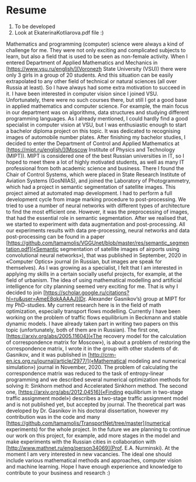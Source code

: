 # Resume
1. To be developed
2. Look at EkaterinaKotliarova.pdf file :)

Mathematics and programming (computer) science were always a kind of challenge for me. They were not only exciting and complicated subjects to learn, but also a field that is used to be seen as non-female activity. When I entered Department of Applied Mathematics and Mechanics in [https://www.vsu.ru/english/](Voronezh State University (VSU)) there were only 3 girls in a group of 20 students. And this situation can be easily extrapolated to any other field of technical or natural sciences (all over Russia at least). So I have always had some extra motivation to succeed in it.
I have been interested in computer vision since I joined VSU. Unfortunately, there were no such courses there, but still I got a good base in applied mathematics and computer science. For example, the main focus in our department was on algorithms, data structures and studying different programming languages. As I already mentioned, I could hardly find a good specialist in computer vision at VSU, but I was enthusiastic enough to start a bachelor diploma project on this topic. It was dedicated to recognising images of automobile number plates.
After finishing my bachelor studies, I decided to enter the Department of Control and Applied Mathematics at [https://mipt.ru/english/](Moscow Institute of Physics and Technology (MIPT)). MIPT is considered one of the best Russian universities in IT, so I hoped to meet there a lot of highly motivated students, as well as many IT professional from both academic science and business. There I found the Chair of Control Systems, which were placed in State Research Institute of Aviation Systems
(GosNIIAS), and joined the Laboratory of Photogrammetry, which had a project in semantic segmentation of satellite images. This project aimed at automated map development. I had to perform a full development cycle from image marking procedure to post-processing. We tried to use a number of neural networks with different types of architecture to find the most efficient one. However, it was the preprocessing of images, that had the essential role in semantic segmentation. After we realised that, we started to experiment with data augmentation and post-processing. All our experiments results with data pre-processing, neural networks and data post-processing can be found in a paper [https://github.com/tamamolis/VGGUnet/blob/master/res/semantic_segmentation.pdf](«Semantic segmentation of satellite images of airports using convolutional neural networks»), that was published in September, 2020 in «Computer Optics» journal (in Russian, but images are speak for themselves).
As I was growing as a specialist, I felt that I am interested in applying my skills in a certain socially useful projects, for example, at the field of urbanism. The idea of using mathematical modelling and artificial intelligence for city planning seemed very exciting for me. That is why I decided to join [https://scholar.google.ru/citations?hl=ru&user=AmeE8qkAAAAJ](Dr. Alexander Gasnikov’s) group at MIPT for my PhD-studies. My current research here is in the field of math optimization, especially transport flows modelling. Currently I have been working on the problem of traffic flows equilibrium in Beckmann and stable dynamic models. I have already taken part in writing two papers on this topic (unfortunately, both of them are in Russian). The first one, [https://arxiv.org/abs/2005.11604](«The recovery model for the calculation of correspondence matrix for Moscow»), is about a problem of restoring the correspondence matrix, I wrote it in the group with other students of dr. Gasnikov, and it was published in [http://crm-en.ics.org.ru/journal/article/2977/](«Mathematical modeling and numerical simulation») journal in November, 2020. The problem of calculating the correspondence matrix was reduced to the task of entropy-linear programming and we described several numerical optimization methods for solving it: Sinkhorn method and Accelerated Sinkhorn method. The second one, [https://arxiv.org/abs/2012.04516](«Finding equilibrium in two-stage traffic assignment model») describes a two-stage traffic assignment model and is not published yet, but accepted by journal. The theoretical part was developed by Dr. Gasnikov in his doctoral dissertation, however my contribution was in the code and many [https://github.com/tamamolis/TransportNet/tree/master](numerical experiments) for the whole project. In the future we are planning to continue our work on this project, for example, add more stages in the model and make experiments with the Russian cities in collaboration with [http://www.mathnet.ru/eng/person34069](Prof. E.A. Nurminski).
At the moment I am very interested in new vacancies. The ideal one should include various mathematical methods and approaches, computer vision and machine learning. Hope I have enough experience and knowledge to contribute to your business and research :)
